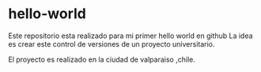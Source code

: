 # hello-world
Este repositorio esta realizado para mi primer hello world en github
La idea es crear este control de versiones de un proyecto universitario.

El proyecto es realizado en la ciudad de valparaiso ,chile.

